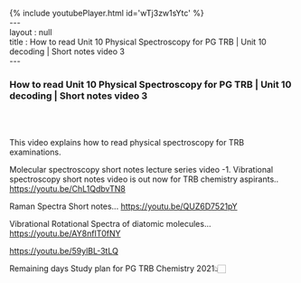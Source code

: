 {% include youtubePlayer.html id='wTj3zw1sYtc' %}<br>---<br>layout : null<br>title : How to read Unit 10 Physical Spectroscopy for PG TRB | Unit 10 decoding | Short notes video 3<br>---<br><h3>How to read Unit 10 Physical Spectroscopy for PG TRB | Unit 10 decoding | Short notes video 3</h3><br><br><p>This video explains how to read physical spectroscopy for TRB examinations.

Molecular spectroscopy short notes lecture series video -1.
Vibrational spectroscopy short notes video is out now for TRB chemistry aspirants.. 
https://youtu.be/ChL1QdbvTN8

Raman Spectra Short notes...
https://youtu.be/QUZ6D7521pY

Vibrational Rotational Spectra of diatomic molecules...
https://youtu.be/AY8nfIT0fNY



https://youtu.be/59ylBL-3tLQ

Remaining days Study plan for PG TRB Chemistry 2021👆🏻</p><br>